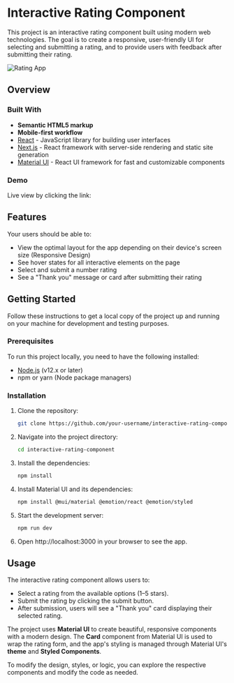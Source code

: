 # Interactive Rating Component

This project is an interactive rating component built using modern web technologies. The goal is to create a responsive, user-friendly UI for selecting and submitting a rating, and to provide users with feedback after submitting their rating.

![Rating App](src/app/public/RatingApp.png)

## Overview

### Built With

- **Semantic HTML5 markup**
- **Mobile-first workflow**
- [React](https://reactjs.org/) - JavaScript library for building user interfaces
- [Next.js](https://nextjs.org/) - React framework with server-side rendering and static site generation
- [Material UI](https://mui.com/) - React UI framework for fast and customizable components

### Demo
Live view by clicking the link: 
## Features

Your users should be able to:

- View the optimal layout for the app depending on their device's screen size (Responsive Design)
- See hover states for all interactive elements on the page
- Select and submit a number rating
- See a "Thank you" message or card after submitting their rating

## Getting Started

Follow these instructions to get a local copy of the project up and running on your machine for development and testing purposes.

### Prerequisites

To run this project locally, you need to have the following installed:

- [Node.js](https://nodejs.org/) (v12.x or later)
- npm or yarn (Node package managers)

### Installation

1. Clone the repository:

   ```bash
   git clone https://github.com/your-username/interactive-rating-component.git

2. Navigate into the project directory:

    ```bash
    cd interactive-rating-component

3. Install the dependencies:

    ```bash
    npm install

4. Install Material UI and its dependencies:

    ```bash
    npm install @mui/material @emotion/react @emotion/styled

5. Start the development server:

    ```bash
    npm run dev

6. Open http://localhost:3000 in your browser to see the app.


## Usage

The interactive rating component allows users to:

- Select a rating from the available options (1–5 stars).
- Submit the rating by clicking the submit button.
- After submission, users will see a "Thank you" card displaying their selected rating.

The project uses **Material UI** to create beautiful, responsive components with a modern design. The **Card** component from Material UI is used to wrap the rating form, and the app's styling is managed through Material UI's **theme** and **Styled Components**.

To modify the design, styles, or logic, you can explore the respective components and modify the code as needed.